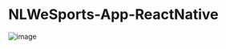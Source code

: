 # NLWeSports-App-ReactNative

![image](https://user-images.githubusercontent.com/53982668/215905485-d822c34a-d44b-4bf2-b5e3-909ff521080d.png)

